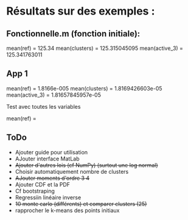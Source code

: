 # Résultats sur des exemples :

## Fonctionnelle.m (fonction initiale):

mean(ref) = 125.34
mean(clusters) = 125.315045095
mean(active_3) = 125.341763011

## App 1

mean(ref) = 1.8166e-005
mean(clusters) = 1.8169426603e-05
mean(active_3) = 1.81657845957e-05

Test avec toutes les variables

mean(ref) =


## ToDo

* Ajouter guide pour utilisation
* AJouter interface MatLab
* ~~Ajouter d'autres lois (cf NumPy) (surtout une log normal)~~
* Choisir automatiquement nombre de clusters
* ~~AJouter moments d'ordre 3 4~~
* Ajouter CDF et la PDF
* Cf bootstraping
* Regressiin linéaire inverse
* ~~10 monte carlo (différents) et comparer clusters (25)~~
* rapprocher le k-means des points initiaux